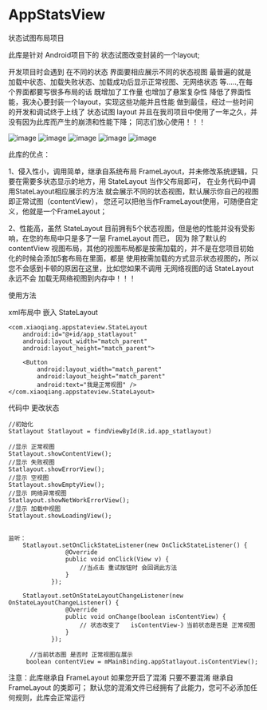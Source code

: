 # AppStatsView
状态试图布局项目

此库是针对 Android项目下的 状态试图改变封装的一个layout;

开发项目时会遇到 在不同的状态 界面要相应展示不同的状态视图 最普遍的就是 加载中状态、加载失败状态、加载成功后显示正常视图、无网络状态
等.....,在每个界面都要写很多布局的话 既增加了工作量 也增加了悬案复杂性 降低了界面性能，我决心要封装一个layout，实现这些功能并且性能
做到最佳，经过一些时间的开发和调试终于上线了 状态试图 layout 并且在我司项目中使用了一年之久，并没有因为此库而产生的崩溃和性能下降；
同志们放心使用！！！


![image](https://github.com/githubwangjunqiang/AppStatsView/blob/master/img/content.jpg)
![image](https://github.com/githubwangjunqiang/AppStatsView/blob/master/img/empty.jpg)
![image](https://github.com/githubwangjunqiang/AppStatsView/blob/master/img/error.jpg)
![image](https://github.com/githubwangjunqiang/AppStatsView/blob/master/img/loading.jpg)
![image](https://github.com/githubwangjunqiang/AppStatsView/blob/master/img/networkerror.jpg)

此库的优点：

1、侵入性小，调用简单，继承自系统布局 FrameLayout，并未修改系统逻辑，只要在需要多状态显示的地方，用 StateLayout 当作父布局即可，
在业务代码中调用StateLayout相应展示的方法
就会展示不同的状态视图，默认展示你自己的视图即正常试图（contentView），
您还可以把他当作FrameLayout使用，可随便自定义，他就是一个FrameLayout；

2、性能高，虽然 StateLayout 目前拥有5个状态视图，但是他的性能并没有受影响，在您的布局中只是多了一层 FrameLayout 而已，
因为 除了默认的contentView 视图布局，其他的视图布局都是按需加载的，并不是在您项目初始化的时候会添加5套布局在里面，都是
使用按需加载的方式显示状态视图的，所以您不会感到卡顿的原因在这里，比如您如果不调用 无网络视图的话 StateLayout永远不会
加载无网络视图到内存中！！！


使用方法

xml布局中 嵌入 StateLayout


    <com.xiaoqiang.appstateview.StateLayout
        android:id="@+id/app_statlayout"
        android:layout_width="match_parent"
        android:layout_height="match_parent">

        <Button
            android:layout_width="match_parent"
            android:layout_height="match_parent"
            android:text="我是正常视图" />
    </com.xiaoqiang.appstateview.StateLayout>


代码中 更改状态

    //初始化
    Statlayout Statlayout = findViewById(R.id.app_statlayout)

    //显示 正常视图
    Statlayout.showContentView();
    //显示 失败视图
    Statlayout.showErrorView();
    //显示 空视图
    Statlayout.showEmptyView();
    //显示 网络异常视图
    Statlayout.showNetWorkErrorView();
    //显示 加载中视图
    Statlayout.showLoadingView();


    监听：
        Statlayout.setOnClickStateListener(new OnClickStateListener() {
                    @Override
                    public void onClick(View v) {
                        //当点击 重试按钮时 会回调此方法
                    }
                });

        Statlayout.setOnStateLayoutChangeListener(new OnStateLayoutChangeListener() {
                    @Override
                    public void onChange(boolean isContentView) {
                        // 状态改变了   isContentView-》当前状态是否是 正常视图
                    }
                });

          //当前状态图 是否时 正常视图在展示
         boolean contentView = mMainBinding.appStatlayout.isContentView();



注意：此库继承自 FrameLayout 如果您开启了混淆 只要不要混淆 继承自 FrameLayout 的类即可；
默认您的混淆文件已经拥有了此能力，您可不必添加任何规则，此库会正常运行

